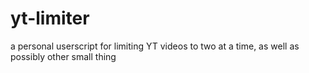 # yt-limiter
a personal userscript for limiting YT videos to two at a time, as well as possibly other small thing
